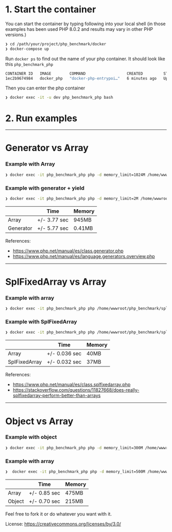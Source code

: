 # 1. Start the container

You can start the container by typing following into your local shell (in those examples has been used PHP 8.0.2 and results may vary in other PHP versions.)

```bash
❯ cd /path/your/project/php_benchmark/docker 
❯ docker-compose up
```

Run `docker ps` to find out the name of your php container. It should look like this `php_benchmark_php`

```bash
CONTAINER ID   IMAGE        COMMAND                  CREATED         STATUS         PORTS      NAMES
1ec2b9674984   docker_php   "docker-php-entrypoi…"   6 minutes ago   Up 6 minutes   9000/tcp   php_benchmark_php
```

Then you can enter the php container

```bash
❯ docker exec -it -u dev php_benchmark_php bash
```

# 2. Run examples

---

# Generator vs Array

### Example with Array

```bash
❯ docker exec -it php_benchmark_php php -d memory_limit=1024M /home/wwwroot/php_benchmark/readCsv/example1.php 
```

### Example with generator + yield

```bash
❯ docker exec -it php_benchmark_php php -d memory_limit=2M /home/wwwroot/php_benchmark/readCsv/example2.php 
```

|        | Time         | Memory |
|--------|--------------|--------|
| Array  | +/- 3.77 sec | 945MB  |
| Generator | +/- 5.77 sec | 0.41MB |


References:

- https://www.php.net/manual/es/class.generator.php
- https://www.php.net/manual/es/language.generators.overview.php

---

# SplFixedArray vs Array

### Example with array

```bash
❯ docker exec -it php_benchmark_php php /home/wwwroot/php_benchmark/splFixedArray/example1.php
```

### Example with SplFixedArray

```bash
❯ docker exec -it php_benchmark_php php /home/wwwroot/php_benchmark/splFixedArray/example2.php
```

|        | Time          | Memory |
|--------|---------------|-------|
| Array  | +/- 0.036 sec | 40MB  |
| SplFixedArray | +/- 0.032 sec | 37MB  |


References:

- https://www.php.net/manual/es/class.splfixedarray.php
- https://stackoverflow.com/questions/11827668/does-really-splfixedarray-perform-better-than-arrays

---

# Object vs Array

### Example with object

```bash
❯ docker exec -it php_benchmark_php php -d memory_limit=300M /home/wwwroot/php_benchmark/object/example1.php 
```

### Example with array

```bash
❯  docker exec -it php_benchmark_php php -d memory_limit=500M /home/wwwroot/php_benchmark/object/example2.php 
```

|        | Time         | Memory |
|--------|--------------|-------|
| Array  | +/- 0.85 sec | 475MB |
| Object | +/- 0.70 sec | 215MB |


Feel free to fork it or do whatever you want with it.

License: https://creativecommons.org/licenses/by/3.0/
